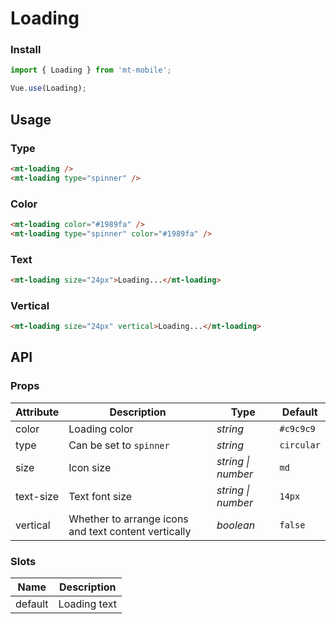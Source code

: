 # Loading

### Install

``` javascript
import { Loading } from 'mt-mobile';

Vue.use(Loading);
```

## Usage

### Type

```html
<mt-loading />
<mt-loading type="spinner" />
```

### Color

```html
<mt-loading color="#1989fa" />
<mt-loading type="spinner" color="#1989fa" />
```

### Text

```html
<mt-loading size="24px">Loading...</mt-loading>
```

### Vertical

```html
<mt-loading size="24px" vertical>Loading...</mt-loading>
```

## API

### Props

| Attribute | Description | Type | Default |
|------|------|------|------|
| color | Loading color | *string* | `#c9c9c9` |
| type | Can be set to `spinner` | *string* | `circular` |
| size | Icon size | *string \| number* | `md` |
| text-size | Text font size | *string \| number* | `14px` |
| vertical | Whether to arrange icons and text content vertically | *boolean* | `false` |

### Slots

| Name | Description |
|------|------|
| default | Loading text |
